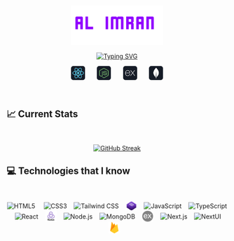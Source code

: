 <p align="center">
  <a href="https://github.com/alimransahin">
    <img src="images/name.png" alt="Al Imran" /></a>
</p>

<p align="center">
<a href="https://github.com/alimransahin">
<img src="https://readme-typing-svg.demolab.com?font=Bebas+Neue&weight=600&size=30&pause=1000&color=9100FF&width=435&lines=Full-stack+web+developer;MERN-stack+web+developer;Experienced+UI%2FUX+Developer;3%2B+years+of+coding+experience;Always+learning+new+things" alt="Typing SVG" />
</a>
</p>

<!-- Social icons section -->
<p align="center">
  <img width="32px" alt="react" title="React" src="images/icon/react.png"/>
  &#8287;&#8287;&#8287;&#8287;&#8287;
  <img width="32px" alt="nodeJs" title="Node Js" src="images/icon/node.png"/>
  &#8287;&#8287;&#8287;&#8287;&#8287;
 <img width="32px" alt="expressJs" title="Express Js" src="images/icon/express.png"/>
  &#8287;&#8287;&#8287;&#8287;&#8287;
 <img width="32px"alt="mongo" title="Mongo DB" src="images/icon/mongo.png"/>
</p>

<br/>

## :chart_with_upwards_trend: Current Stats

<br />
<p align="center">
<a href="https://git.io/streak-stats"><img src="https://github-readme-streak-stats.herokuapp.com?user=alimransahin&theme=midnight-purple&hide_border=true" alt="GitHub Streak" /></a>
</p>

## :computer: Technologies that I know

<br>
<p align="center">
<img align="center" alt="HTML5" width="26px" src="https://cdn.jsdelivr.net/gh/devicons/devicon/icons/html5/html5-original.svg"  />
&#8287;&#8287;&#8287;
<img align="center" alt="CSS3" width="26px" src="https://cdn.jsdelivr.net/gh/devicons/devicon/icons/css3/css3-original.svg"  />&#8287;&#8287;&#8287;
<img align="center" alt="Tailwind CSS" width="26px" src="https://uxwing.com/wp-content/themes/uxwing/download/brands-and-social-media/tailwind-css-icon.png" />&#8287;&#8287;&#8287;
<img align="center" alt="Bootstrap" width="26px" src="images/icon/bootstrap.png" />&#8287;&#8287;&#8287;
<img align="center" alt="JavaScript" width="26px" src="https://cdn.jsdelivr.net/gh/devicons/devicon/icons/javascript/javascript-original.svg"  />&#8287;&#8287;&#8287;
<img align="center" alt="TypeScript" width="26px" src="https://cdn.jsdelivr.net/gh/devicons/devicon/icons/typescript/typescript-original.svg"  />&#8287;&#8287;&#8287;
<img align="center" alt="React" width="26px" src="https://cdn.jsdelivr.net/gh/devicons/devicon/icons/react/react-original.svg"  />&#8287;&#8287;&#8287;
<img align="center" alt="Redux" width="26px" src="images/icon/redux.png"  />&#8287;&#8287;&#8287;
<img align="center" alt="Node.js" width="26px" src="https://cdn.jsdelivr.net/gh/devicons/devicon/icons/nodejs/nodejs-original.svg"  />&#8287;&#8287;&#8287;
<img align="center" alt="MongoDB" width="26px" src="https://cdn.jsdelivr.net/gh/devicons/devicon/icons/mongodb/mongodb-original.svg"  />&#8287;&#8287;&#8287;
<img align="center" alt="Express.js" width="26px" src="images/icon/express2.png"  />&#8287;&#8287;&#8287;
<img align="center" alt="Next.js" width="26px" src="https://cdn.jsdelivr.net/gh/devicons/devicon/icons/nextjs/nextjs-original.svg"  />&#8287;&#8287;&#8287;
<img align="center" alt="NextUI" width="26px" src="https://avatars.githubusercontent.com/u/86160567?s=200&v=4"  />&#8287;&#8287;&#8287;
<img align="center" alt="Firebase" width="26px" src="images/icon/firebase.png"  />&#8287;&#8287;&#8287;
</p>
<br/>
